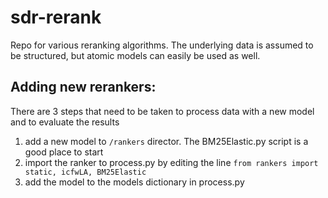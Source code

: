 # sdr-rerank
Repo for various reranking algorithms. The underlying data is assumed to be structured, but atomic models can easily be used as well.

## Adding new rerankers:

There are 3 steps that need to be taken to process data with a new model and to evaluate the results
1. add a new model to ```/rankers``` director. The BM25Elastic.py script is a good place to start
2. import the ranker to process.py by editing the line ```from rankers import static, icfwLA, BM25Elastic```
3. add the model to the models dictionary in process.py
